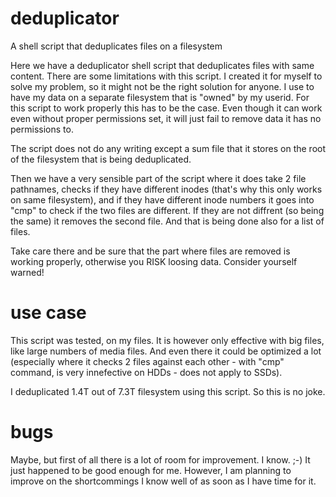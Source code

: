 # deduplicator
A shell script that deduplicates files on a filesystem

Here we have a deduplicator shell script that deduplicates files with same content.
There are some limitations with this script. I created it for myself to solve my problem,
so it might not be the right solution for anyone. I use to have my data on a separate
filesystem that is "owned" by my userid. For this script to work properly this has to be the case.
Even though it can work even without proper permissions set,
it will just fail to remove data it has no permissions to.

The script does not do any writing except a sum file that it stores on the root of the
filesystem that is being deduplicated.

Then we have a very sensible part of the script where it does take 2 file pathnames,
checks if they have different inodes (that's why this only works on same filesystem),
and if they have different inode numbers it goes into "cmp" to check if the two files
are different. If they are not diffrent (so being the same) it removes the second file.
And that is being done also for a list of files.

Take care there and be sure that the part where files are removed is working properly,
otherwise you RISK loosing data. Consider yourself warned!

# use case
This script was tested, on my files. It is however only effective with big files, like
large numbers of media files. And even there it could be optimized a lot (especially 
where it checks 2 files against each other - with "cmp" command, is very innefective
on HDDs - does not apply to SSDs).

I deduplicated 1.4T out of 7.3T filesystem using this script. So this is no joke.

# bugs
Maybe, but first of all there is a lot of room for improvement. I know. ;-)
It just happened to be good enough for me. However, I am planning to improve
on the shortcommings I know well of as soon as I have time for it.
